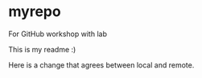 # myrepo
For GitHub workshop with lab

This is my readme :)

Here is a change that agrees between local and remote.